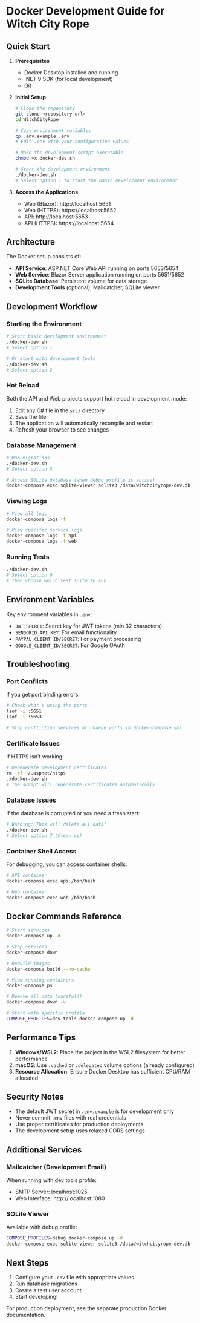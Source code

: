 # Docker Development Guide for Witch City Rope

## Quick Start

1. **Prerequisites**
   - Docker Desktop installed and running
   - .NET 9 SDK (for local development)
   - Git

2. **Initial Setup**
   ```bash
   # Clone the repository
   git clone <repository-url>
   cd WitchCityRope

   # Copy environment variables
   cp .env.example .env
   # Edit .env with your configuration values

   # Make the development script executable
   chmod +x docker-dev.sh

   # Start the development environment
   ./docker-dev.sh
   # Select option 1 to start the basic development environment
   ```

3. **Access the Applications**
   - Web (Blazor): http://localhost:5651
   - Web (HTTPS): https://localhost:5652
   - API: http://localhost:5653
   - API (HTTPS): https://localhost:5654

## Architecture

The Docker setup consists of:

- **API Service**: ASP.NET Core Web API running on ports 5653/5654
- **Web Service**: Blazor Server application running on ports 5651/5652
- **SQLite Database**: Persistent volume for data storage
- **Development Tools** (optional): Mailcatcher, SQLite viewer

## Development Workflow

### Starting the Environment

```bash
# Start basic development environment
./docker-dev.sh
# Select option 1

# Or start with development tools
./docker-dev.sh
# Select option 2
```

### Hot Reload

Both the API and Web projects support hot reload in development mode:

1. Edit any C# file in the `src/` directory
2. Save the file
3. The application will automatically recompile and restart
4. Refresh your browser to see changes

### Database Management

```bash
# Run migrations
./docker-dev.sh
# Select option 5

# Access SQLite database (when debug profile is active)
docker-compose exec sqlite-viewer sqlite3 /data/witchcityrope-dev.db
```

### Viewing Logs

```bash
# View all logs
docker-compose logs -f

# View specific service logs
docker-compose logs -f api
docker-compose logs -f web
```

### Running Tests

```bash
./docker-dev.sh
# Select option 6
# Then choose which test suite to run
```

## Environment Variables

Key environment variables in `.env`:

- `JWT_SECRET`: Secret key for JWT tokens (min 32 characters)
- `SENDGRID_API_KEY`: For email functionality
- `PAYPAL_CLIENT_ID/SECRET`: For payment processing
- `GOOGLE_CLIENT_ID/SECRET`: For Google OAuth

## Troubleshooting

### Port Conflicts

If you get port binding errors:
```bash
# Check what's using the ports
lsof -i :5651
lsof -i :5653

# Stop conflicting services or change ports in docker-compose.yml
```

### Certificate Issues

If HTTPS isn't working:
```bash
# Regenerate development certificates
rm -rf ~/.aspnet/https
./docker-dev.sh
# The script will regenerate certificates automatically
```

### Database Issues

If the database is corrupted or you need a fresh start:
```bash
# Warning: This will delete all data!
./docker-dev.sh
# Select option 7 (Clean up)
```

### Container Shell Access

For debugging, you can access container shells:
```bash
# API container
docker-compose exec api /bin/bash

# Web container
docker-compose exec web /bin/bash
```

## Docker Commands Reference

```bash
# Start services
docker-compose up -d

# Stop services
docker-compose down

# Rebuild images
docker-compose build --no-cache

# View running containers
docker-compose ps

# Remove all data (careful!)
docker-compose down -v

# Start with specific profile
COMPOSE_PROFILES=dev-tools docker-compose up -d
```

## Performance Tips

1. **Windows/WSL2**: Place the project in the WSL2 filesystem for better performance
2. **macOS**: Use `:cached` or `:delegated` volume options (already configured)
3. **Resource Allocation**: Ensure Docker Desktop has sufficient CPU/RAM allocated

## Security Notes

- The default JWT secret in `.env.example` is for development only
- Never commit `.env` files with real credentials
- Use proper certificates for production deployments
- The development setup uses relaxed CORS settings

## Additional Services

### Mailcatcher (Development Email)

When running with dev tools profile:
- SMTP Server: localhost:1025
- Web Interface: http://localhost:1080

### SQLite Viewer

Available with debug profile:
```bash
COMPOSE_PROFILES=debug docker-compose up -d
docker-compose exec sqlite-viewer sqlite3 /data/witchcityrope-dev.db
```

## Next Steps

1. Configure your `.env` file with appropriate values
2. Run database migrations
3. Create a test user account
4. Start developing!

For production deployment, see the separate production Docker documentation.